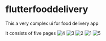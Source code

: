 # flutterfooddelivery

This a very complex ui for food delivery app

It consists of five pages
![4](https://user-images.githubusercontent.com/52583744/83101731-48408700-a0b3-11ea-8d5b-b05bd8a117b7.jpeg)
![3](https://user-images.githubusercontent.com/52583744/83101732-4971b400-a0b3-11ea-95c3-c14988fa7107.jpeg)
![2](https://user-images.githubusercontent.com/52583744/83101734-4a0a4a80-a0b3-11ea-8fb9-4721a5dfd448.jpeg)
![1](https://user-images.githubusercontent.com/52583744/83101735-4aa2e100-a0b3-11ea-9b8e-e49a0038e15f.jpeg)
![5](https://user-images.githubusercontent.com/52583744/83101737-4aa2e100-a0b3-11ea-90e6-d2cf8d9ec951.jpeg)

 


